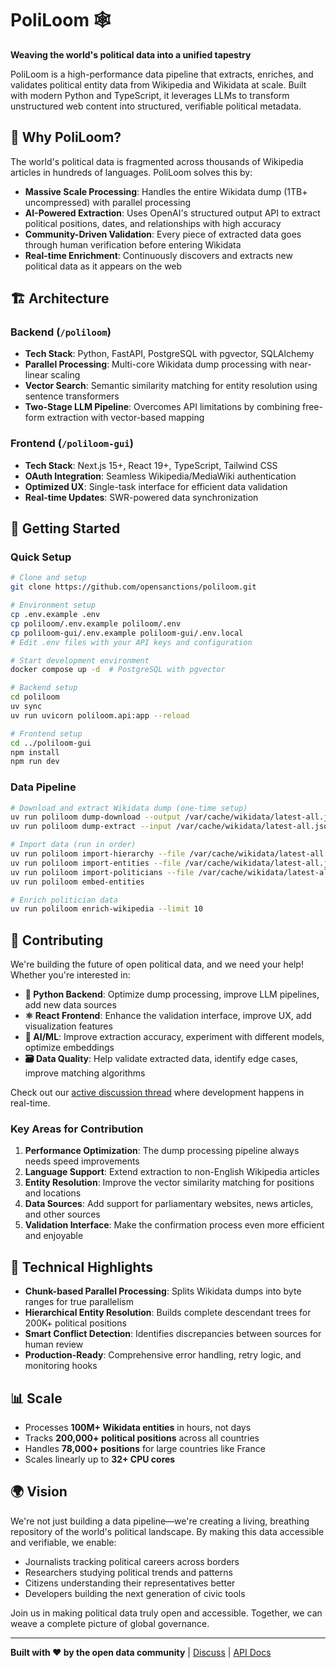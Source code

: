 # PoliLoom 🕸️

**Weaving the world's political data into a unified tapestry**

PoliLoom is a high-performance data pipeline that extracts, enriches, and validates political entity data from Wikipedia and Wikidata at scale. Built with modern Python and TypeScript, it leverages LLMs to transform unstructured web content into structured, verifiable political metadata.

## 🚀 Why PoliLoom?

The world's political data is fragmented across thousands of Wikipedia articles in hundreds of languages. PoliLoom solves this by:

- **Massive Scale Processing**: Handles the entire Wikidata dump (1TB+ uncompressed) with parallel processing
- **AI-Powered Extraction**: Uses OpenAI's structured output API to extract political positions, dates, and relationships with high accuracy
- **Community-Driven Validation**: Every piece of extracted data goes through human verification before entering Wikidata
- **Real-time Enrichment**: Continuously discovers and extracts new political data as it appears on the web

## 🏗️ Architecture

### Backend (`/poliloom`)

- **Tech Stack**: Python, FastAPI, PostgreSQL with pgvector, SQLAlchemy
- **Parallel Processing**: Multi-core Wikidata dump processing with near-linear scaling
- **Vector Search**: Semantic similarity matching for entity resolution using sentence transformers
- **Two-Stage LLM Pipeline**: Overcomes API limitations by combining free-form extraction with vector-based mapping

### Frontend (`/poliloom-gui`)

- **Tech Stack**: Next.js 15+, React 19+, TypeScript, Tailwind CSS
- **OAuth Integration**: Seamless Wikipedia/MediaWiki authentication
- **Optimized UX**: Single-task interface for efficient data validation
- **Real-time Updates**: SWR-powered data synchronization

## 🎯 Getting Started

### Quick Setup

```bash
# Clone and setup
git clone https://github.com/opensanctions/poliloom.git

# Environment setup
cp .env.example .env
cp poliloom/.env.example poliloom/.env
cp poliloom-gui/.env.example poliloom-gui/.env.local
# Edit .env files with your API keys and configuration

# Start development environment
docker compose up -d  # PostgreSQL with pgvector

# Backend setup
cd poliloom
uv sync
uv run uvicorn poliloom.api:app --reload

# Frontend setup
cd ../poliloom-gui
npm install
npm run dev
```

### Data Pipeline

```bash
# Download and extract Wikidata dump (one-time setup)
uv run poliloom dump-download --output /var/cache/wikidata/latest-all.json.bz2
uv run poliloom dump-extract --input /var/cache/wikidata/latest-all.json.bz2 --output /var/cache/wikidata/latest-all.json

# Import data (run in order)
uv run poliloom import-hierarchy --file /var/cache/wikidata/latest-all.json
uv run poliloom import-entities --file /var/cache/wikidata/latest-all.json
uv run poliloom import-politicians --file /var/cache/wikidata/latest-all.json
uv run poliloom embed-entities

# Enrich politician data
uv run poliloom enrich-wikipedia --limit 10
```

## 🤝 Contributing

We're building the future of open political data, and we need your help! Whether you're interested in:

- **🐍 Python Backend**: Optimize dump processing, improve LLM pipelines, add new data sources
- **⚛️ React Frontend**: Enhance the validation interface, improve UX, add visualization features
- **🤖 AI/ML**: Improve extraction accuracy, experiment with different models, optimize embeddings
- **🗃️ Data Quality**: Help validate extracted data, identify edge cases, improve matching algorithms

Check out our [active discussion thread](https://discuss.opensanctions.org/t/poliloom-loom-for-weaving-politicians-data/121) where development happens in real-time.

### Key Areas for Contribution

1. **Performance Optimization**: The dump processing pipeline always needs speed improvements
2. **Language Support**: Extend extraction to non-English Wikipedia articles
3. **Entity Resolution**: Improve the vector similarity matching for positions and locations
4. **Data Sources**: Add support for parliamentary websites, news articles, and other sources
5. **Validation Interface**: Make the confirmation process even more efficient and enjoyable

## 🔧 Technical Highlights

- **Chunk-based Parallel Processing**: Splits Wikidata dumps into byte ranges for true parallelism
- **Hierarchical Entity Resolution**: Builds complete descendant trees for 200K+ political positions
- **Smart Conflict Detection**: Identifies discrepancies between sources for human review
- **Production-Ready**: Comprehensive error handling, retry logic, and monitoring hooks

## 📊 Scale

- Processes **100M+ Wikidata entities** in hours, not days
- Tracks **200,000+ political positions** across all countries
- Handles **78,000+ positions** for large countries like France
- Scales linearly up to **32+ CPU cores**

## 🌍 Vision

We're not just building a data pipeline—we're creating a living, breathing repository of the world's political landscape. By making this data accessible and verifiable, we enable:

- Journalists tracking political careers across borders
- Researchers studying political trends and patterns
- Citizens understanding their representatives better
- Developers building the next generation of civic tools

Join us in making political data truly open and accessible. Together, we can weave a complete picture of global governance.

---

**Built with ❤️ by the open data community** | [Discuss](https://discuss.opensanctions.org/t/poliloom-loom-for-weaving-politicians-data/121) | [API Docs](http://localhost:8000/docs)
